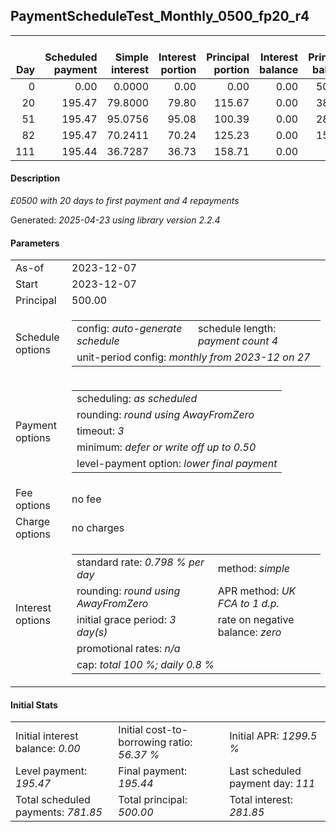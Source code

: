 <h2>PaymentScheduleTest_Monthly_0500_fp20_r4</h2>
<table>
    <thead style="vertical-align: bottom;">
        <th style="text-align: right;">Day</th>
        <th style="text-align: right;">Scheduled payment</th>
        <th style="text-align: right;">Simple interest</th>
        <th style="text-align: right;">Interest portion</th>
        <th style="text-align: right;">Principal portion</th>
        <th style="text-align: right;">Interest balance</th>
        <th style="text-align: right;">Principal balance</th>
        <th style="text-align: right;">Total simple interest</th>
        <th style="text-align: right;">Total interest</th>
        <th style="text-align: right;">Total principal</th>
    </thead>
    <tr style="text-align: right;">
        <td class="ci00">0</td>
        <td class="ci01" style="white-space: nowrap;">0.00</td>
        <td class="ci02">0.0000</td>
        <td class="ci03">0.00</td>
        <td class="ci04">0.00</td>
        <td class="ci05">0.00</td>
        <td class="ci06">500.00</td>
        <td class="ci07">0.0000</td>
        <td class="ci08">0.00</td>
        <td class="ci09">0.00</td>
    </tr>
    <tr style="text-align: right;">
        <td class="ci00">20</td>
        <td class="ci01" style="white-space: nowrap;">195.47</td>
        <td class="ci02">79.8000</td>
        <td class="ci03">79.80</td>
        <td class="ci04">115.67</td>
        <td class="ci05">0.00</td>
        <td class="ci06">384.33</td>
        <td class="ci07">79.8000</td>
        <td class="ci08">79.80</td>
        <td class="ci09">115.67</td>
    </tr>
    <tr style="text-align: right;">
        <td class="ci00">51</td>
        <td class="ci01" style="white-space: nowrap;">195.47</td>
        <td class="ci02">95.0756</td>
        <td class="ci03">95.08</td>
        <td class="ci04">100.39</td>
        <td class="ci05">0.00</td>
        <td class="ci06">283.94</td>
        <td class="ci07">174.8756</td>
        <td class="ci08">174.88</td>
        <td class="ci09">216.06</td>
    </tr>
    <tr style="text-align: right;">
        <td class="ci00">82</td>
        <td class="ci01" style="white-space: nowrap;">195.47</td>
        <td class="ci02">70.2411</td>
        <td class="ci03">70.24</td>
        <td class="ci04">125.23</td>
        <td class="ci05">0.00</td>
        <td class="ci06">158.71</td>
        <td class="ci07">245.1166</td>
        <td class="ci08">245.12</td>
        <td class="ci09">341.29</td>
    </tr>
    <tr style="text-align: right;">
        <td class="ci00">111</td>
        <td class="ci01" style="white-space: nowrap;">195.44</td>
        <td class="ci02">36.7287</td>
        <td class="ci03">36.73</td>
        <td class="ci04">158.71</td>
        <td class="ci05">0.00</td>
        <td class="ci06">0.00</td>
        <td class="ci07">281.8453</td>
        <td class="ci08">281.85</td>
        <td class="ci09">500.00</td>
    </tr>
</table>
<h4>Description</h4>
<p><i>£0500 with 20 days to first payment and 4 repayments</i></p>
<p>Generated: <i>2025-04-23 using library version 2.2.4</i></p>
<h4>Parameters</h4>
<table>
    <tr>
        <td>As-of</td>
        <td>2023-12-07</td>
    </tr>
    <tr>
        <td>Start</td>
        <td>2023-12-07</td>
    </tr>
    <tr>
        <td>Principal</td>
        <td>500.00</td>
    </tr>
    <tr>
        <td>Schedule options</td>
        <td>
            <table>
                <tr>
                    <td>config: <i>auto-generate schedule</i></td>
                    <td>schedule length: <i><i>payment count</i> 4</i></td>
                </tr>
                <tr>
                    <td colspan="2" style="white-space: nowrap;">unit-period config: <i>monthly from 2023-12 on 27</i></td>
                </tr>
            </table>
        </td>
    </tr>
    <tr>
        <td>Payment options</td>
        <td>
            <table>
                <tr>
                    <td>scheduling: <i>as scheduled</i></td>
                </tr>
                <tr>
                    <td>rounding: <i>round using AwayFromZero</i></td>
                </tr>
                <tr>
                    <td>timeout: <i>3</i></td>
                </tr>
                <tr>
                    <td>minimum: <i>defer&nbsp;or&nbsp;write&nbsp;off&nbsp;up&nbsp;to&nbsp;0.50</i></td>
                </tr>
                <tr>
                    <td>level-payment option: <i>lower&nbsp;final&nbsp;payment</i></td>
                </tr>
            </table>
        </td>
    </tr>
    <tr>
        <td>Fee options</td>
        <td>no fee
        </td>
    </tr>
    <tr>
        <td>Charge options</td>
        <td>no charges
        </td>
    </tr>
    <tr>
        <td>Interest options</td>
        <td>
            <table>
                <tr>
                    <td>standard rate: <i>0.798 % per day</i></td>
                    <td>method: <i>simple</i></td>
                </tr>
                <tr>
                    <td>rounding: <i>round using AwayFromZero</i></td>
                    <td>APR method: <i>UK FCA to 1 d.p.</i></td>
                </tr>
                <tr>
                    <td>initial grace period: <i>3 day(s)</i></td>
                    <td>rate on negative balance: <i>zero</i></td>
                </tr>
                <tr>
                    <td colspan="2">promotional rates: <i><i>n/a</i></i></td>
                </tr>
                <tr>
                    <td colspan="2">cap: <i>total 100 %; daily 0.8 %</td>
                </tr>
            </table>
        </td>
    </tr>
</table>
<h4>Initial Stats</h4>
<table>
    <tr>
        <td>Initial interest balance: <i>0.00</i></td>
        <td>Initial cost-to-borrowing ratio: <i>56.37 %</i></td>
        <td>Initial APR: <i>1299.5 %</i></td>
    </tr>
    <tr>
        <td>Level payment: <i>195.47</i></td>
        <td>Final payment: <i>195.44</i></td>
        <td>Last scheduled payment day: <i>111</i></td>
    </tr>
    <tr>
        <td>Total scheduled payments: <i>781.85</i></td>
        <td>Total principal: <i>500.00</i></td>
        <td>Total interest: <i>281.85</i></td>
    </tr>
</table>

